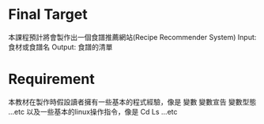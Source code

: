 # Final Target
本課程預計將會製作出一個食譜推薦網站(Recipe Recommender System)
    Input: 食材或食譜名
    Output: 食譜的清單

# Requirement
本教材在製作時假設讀者擁有一些基本的程式經驗，像是
    變數
    變數宣告
    變數型態
    …etc
以及一些基本的linux操作指令，像是
    Cd
    Ls
    …etc
